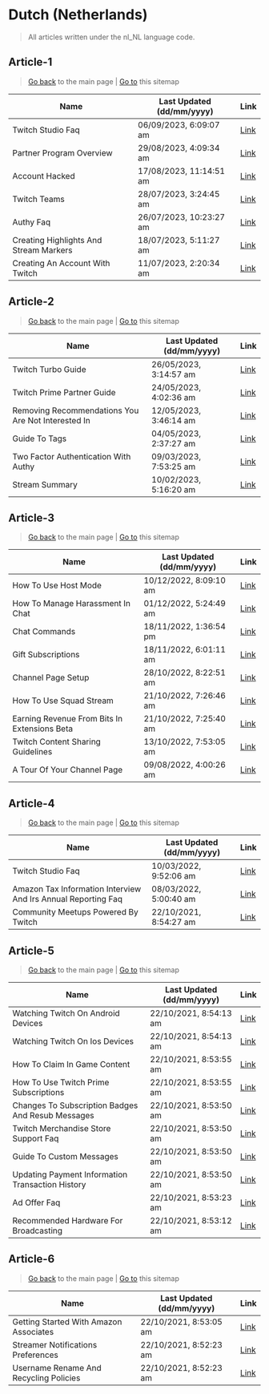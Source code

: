 # Dutch (Netherlands)
> All articles written under the nl_NL language code. 

## Article-1
> [Go back](../README.md) to the main page | [Go to](https://help.twitch.tv/s/sitemap-topicarticle-1.xml) this sitemap

| Name                                   | Last Updated (dd/mm/yyyy) | Link                                                                                            |
|----------------------------------------|---------------------------|-------------------------------------------------------------------------------------------------|
| Twitch Studio Faq                      | 06/09/2023, 6:09:07 am    | [Link](https://help.twitch.tv/s/article/twitch-studio-faq?language=nl_NL)                       |
| Partner Program Overview               | 29/08/2023, 4:09:34 am    | [Link](https://help.twitch.tv/s/article/partner-program-overview?language=nl_NL)                |
| Account Hacked                         | 17/08/2023, 11:14:51 am   | [Link](https://help.twitch.tv/s/article/account-hacked?language=nl_NL)                          |
| Twitch Teams                           | 28/07/2023, 3:24:45 am    | [Link](https://help.twitch.tv/s/article/twitch-teams?language=nl_NL)                            |
| Authy Faq                              | 26/07/2023, 10:23:27 am   | [Link](https://help.twitch.tv/s/article/authy-faq?language=nl_NL)                               |
| Creating Highlights And Stream Markers | 18/07/2023, 5:11:27 am    | [Link](https://help.twitch.tv/s/article/creating-highlights-and-stream-markers?language=nl_NL)  |
| Creating An Account With Twitch        | 11/07/2023, 2:20:34 am    | [Link](https://help.twitch.tv/s/article/creating-an-account-with-twitch?language=nl_NL)         |



## Article-2
> [Go back](../README.md) to the main page | [Go to](https://help.twitch.tv/s/sitemap-topicarticle-2.xml) this sitemap

| Name                                               | Last Updated (dd/mm/yyyy) | Link                                                                                                        |
|----------------------------------------------------|---------------------------|-------------------------------------------------------------------------------------------------------------|
| Twitch Turbo Guide                                 | 26/05/2023, 3:14:57 am    | [Link](https://help.twitch.tv/s/article/twitch-turbo-guide?language=nl_NL)                                  |
| Twitch Prime Partner Guide                         | 24/05/2023, 4:02:36 am    | [Link](https://help.twitch.tv/s/article/twitch-prime-partner-guide?language=nl_NL)                          |
| Removing Recommendations You Are Not Interested In | 12/05/2023, 3:46:14 am    | [Link](https://help.twitch.tv/s/article/Removing-recommendations-you-are-not-interested-in?language=nl_NL)  |
| Guide To Tags                                      | 04/05/2023, 2:37:27 am    | [Link](https://help.twitch.tv/s/article/guide-to-tags?language=nl_NL)                                       |
| Two Factor Authentication With Authy               | 09/03/2023, 7:53:25 am    | [Link](https://help.twitch.tv/s/article/two-factor-authentication-with-authy?language=nl_NL)                |
| Stream Summary                                     | 10/02/2023, 5:16:20 am    | [Link](https://help.twitch.tv/s/article/stream-summary?language=nl_NL)                                      |



## Article-3
> [Go back](../README.md) to the main page | [Go to](https://help.twitch.tv/s/sitemap-topicarticle-3.xml) this sitemap

| Name                                         | Last Updated (dd/mm/yyyy) | Link                                                                                                  |
|----------------------------------------------|---------------------------|-------------------------------------------------------------------------------------------------------|
| How To Use Host Mode                         | 10/12/2022, 8:09:10 am    | [Link](https://help.twitch.tv/s/article/how-to-use-host-mode?language=nl_NL)                          |
| How To Manage Harassment In Chat             | 01/12/2022, 5:24:49 am    | [Link](https://help.twitch.tv/s/article/how-to-manage-harassment-in-chat?language=nl_NL)              |
| Chat Commands                                | 18/11/2022, 1:36:54 pm    | [Link](https://help.twitch.tv/s/article/chat-commands?language=nl_NL)                                 |
| Gift Subscriptions                           | 18/11/2022, 6:01:11 am    | [Link](https://help.twitch.tv/s/article/gift-subscriptions?language=nl_NL)                            |
| Channel Page Setup                           | 28/10/2022, 8:22:51 am    | [Link](https://help.twitch.tv/s/article/channel-page-setup?language=nl_NL)                            |
| How To Use Squad Stream                      | 21/10/2022, 7:26:46 am    | [Link](https://help.twitch.tv/s/article/how-to-use-squad-stream?language=nl_NL)                       |
| Earning Revenue From Bits In Extensions Beta | 21/10/2022, 7:25:40 am    | [Link](https://help.twitch.tv/s/article/earning-revenue-from-bits-in-extensions-beta?language=nl_NL)  |
| Twitch Content Sharing Guidelines            | 13/10/2022, 7:53:05 am    | [Link](https://help.twitch.tv/s/article/twitch-content-sharing-guidelines?language=nl_NL)             |
| A Tour Of Your Channel Page                  | 09/08/2022, 4:00:26 am    | [Link](https://help.twitch.tv/s/article/a-tour-of-your-channel-page?language=nl_NL)                   |



## Article-4
> [Go back](../README.md) to the main page | [Go to](https://help.twitch.tv/s/sitemap-topicarticle-4.xml) this sitemap

| Name                                                          | Last Updated (dd/mm/yyyy) | Link                                                                                                                   |
|---------------------------------------------------------------|---------------------------|------------------------------------------------------------------------------------------------------------------------|
| Twitch Studio Faq                                             | 10/03/2022, 9:52:06 am    | [Link](https://help.twitch.tv/s/article/twitch-studio-faq?language=nl_NL)                                              |
| Amazon Tax Information Interview And Irs Annual Reporting Faq | 08/03/2022, 5:00:40 am    | [Link](https://help.twitch.tv/s/article/amazon-tax-information-interview-and-irs-annual-reporting-faq?language=nl_NL)  |
| Community Meetups Powered By Twitch                           | 22/10/2021, 8:54:27 am    | [Link](https://help.twitch.tv/s/article/community-meetups-powered-by-twitch?language=nl_NL)                            |



## Article-5
> [Go back](../README.md) to the main page | [Go to](https://help.twitch.tv/s/sitemap-topicarticle-5.xml) this sitemap

| Name                                              | Last Updated (dd/mm/yyyy) | Link                                                                                                       |
|---------------------------------------------------|---------------------------|------------------------------------------------------------------------------------------------------------|
| Watching Twitch On Android Devices                | 22/10/2021, 8:54:13 am    | [Link](https://help.twitch.tv/s/article/watching-twitch-on-android-devices?language=nl_NL)                 |
| Watching Twitch On Ios Devices                    | 22/10/2021, 8:54:13 am    | [Link](https://help.twitch.tv/s/article/watching-twitch-on-ios-devices?language=nl_NL)                     |
| How To Claim In Game Content                      | 22/10/2021, 8:53:55 am    | [Link](https://help.twitch.tv/s/article/how-to-claim-in-game-content?language=nl_NL)                       |
| How To Use Twitch Prime Subscriptions             | 22/10/2021, 8:53:55 am    | [Link](https://help.twitch.tv/s/article/how-to-use-twitch-prime-subscriptions?language=nl_NL)              |
| Changes To Subscription Badges And Resub Messages | 22/10/2021, 8:53:50 am    | [Link](https://help.twitch.tv/s/article/Changes-to-Subscription-Badges-and-Resub-Messages?language=nl_NL)  |
| Twitch Merchandise Store Support Faq              | 22/10/2021, 8:53:50 am    | [Link](https://help.twitch.tv/s/article/twitch-merchandise-store-support-faq?language=nl_NL)               |
| Guide To Custom Messages                          | 22/10/2021, 8:53:50 am    | [Link](https://help.twitch.tv/s/article/guide-to-custom-messages?language=nl_NL)                           |
| Updating Payment Information Transaction History  | 22/10/2021, 8:53:50 am    | [Link](https://help.twitch.tv/s/article/updating-payment-information-transaction-history?language=nl_NL)   |
| Ad Offer Faq                                      | 22/10/2021, 8:53:23 am    | [Link](https://help.twitch.tv/s/article/ad-offer-faq?language=nl_NL)                                       |
| Recommended Hardware For Broadcasting             | 22/10/2021, 8:53:12 am    | [Link](https://help.twitch.tv/s/article/recommended-hardware-for-broadcasting?language=nl_NL)              |



## Article-6
> [Go back](../README.md) to the main page | [Go to](https://help.twitch.tv/s/sitemap-topicarticle-6.xml) this sitemap

| Name                                   | Last Updated (dd/mm/yyyy) | Link                                                                                            |
|----------------------------------------|---------------------------|-------------------------------------------------------------------------------------------------|
| Getting Started With Amazon Associates | 22/10/2021, 8:53:05 am    | [Link](https://help.twitch.tv/s/article/getting-started-with-amazon-associates?language=nl_NL)  |
| Streamer Notifications Preferences     | 22/10/2021, 8:52:23 am    | [Link](https://help.twitch.tv/s/article/streamer-notifications-preferences?language=nl_NL)      |
| Username Rename And Recycling Policies | 22/10/2021, 8:52:23 am    | [Link](https://help.twitch.tv/s/article/username-rename-and-recycling-policies?language=nl_NL)  |



